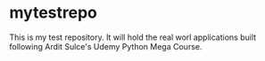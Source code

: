 # mytestrepo
This is my test repository. It will hold the real worl applications built following Ardit Sulce's Udemy Python Mega Course.
